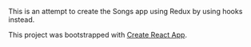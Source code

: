 This is an attempt to create the Songs app using Redux by using hooks instead.

This project was bootstrapped with [Create React App](https://github.com/facebook/create-react-app).
